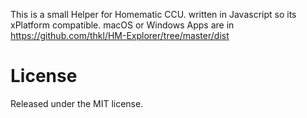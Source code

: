 This is a small Helper for Homematic CCU.
written in Javascript so its xPlatform compatible.
macOS or Windows Apps are in https://github.com/thkl/HM-Explorer/tree/master/dist 

# License

Released under the MIT license.
